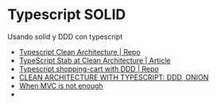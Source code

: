 # Typescript SOLID

Usando solid y DDD con typescript

- [Typescript Clean Architecture | Repo](https://github1s.com/pvarentsov/typescript-clean-architecture)
- [TypeScript Stab at Clean Architecture | Article](https://www.freecodecamp.org/news/a-typescript-stab-at-clean-architecture-b51fbb16a304/)
- [Typescript shopping-cart with DDD | Repo](https://github1s.com/bazaglia/shopping-cart/blob/HEAD/README.md)
- [CLEAN ARCHITECTURE WITH TYPESCRIPT: DDD, ONION](https://bazaglia.com/clean-architecture-with-typescript-ddd-onion/)
- [When MVC is not enough](https://khalilstemmler.com/articles/enterprise-typescript-nodejs/when-crud-mvc-isnt-enough/)
- 
